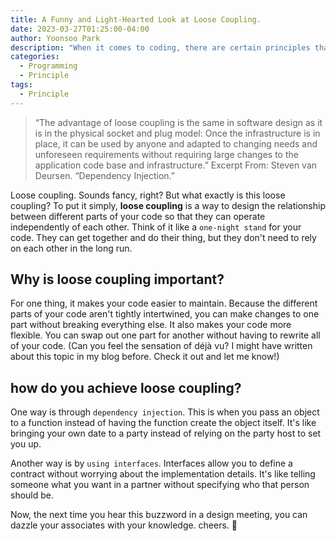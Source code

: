 ```yaml
---
title: A Funny and Light-Hearted Look at Loose Coupling.
date: 2023-03-27T01:25:00-04:00
author: Yoonsoo Park
description: "When it comes to coding, there are certain principles that should be followed. One of them is loose coupling."
categories:
  - Programming
  - Principle
tags:
  - Principle
---
```


> “The advantage of loose coupling is the same in software design as it is in the physical socket and plug model: 
> Once the infrastructure is in place, 
> it can be used by anyone and adapted to changing needs and unforeseen requirements 
> without requiring large changes to the application code base and infrastructure.”
> Excerpt From: Steven van Deursen. “Dependency Injection.”

Loose coupling. Sounds fancy, right? But what exactly is this loose coupling?
To put it simply, **loose coupling** is a way to design the relationship between different parts of your code so that they can operate independently of each other. Think of it like a `one-night stand` for your code. They can get together and do their thing, but they don't need to rely on each other in the long run.

## Why is loose coupling important? ##
For one thing, it makes your code easier to maintain. Because the different parts of your code aren't tightly intertwined, you can make changes to one part without breaking everything else. It also makes your code more flexible. You can swap out one part for another without having to rewrite all of your code.
(Can you feel the sensation of déjà vu? I might have written about this topic in my blog before. Check it out and let me know!)

## how do you achieve loose coupling? ##
One way is through `dependency injection`. This is when you pass an object to a function instead of having the function create the object itself. It's like bringing your own date to a party instead of relying on the party host to set you up.

Another way is by `using interfaces`. Interfaces allow you to define a contract without worrying about the implementation details. It's like telling someone what you want in a partner without specifying who that person should be.


Now, the next time you hear this buzzword in a design meeting, you can dazzle your associates with your knowledge. cheers. 🍺